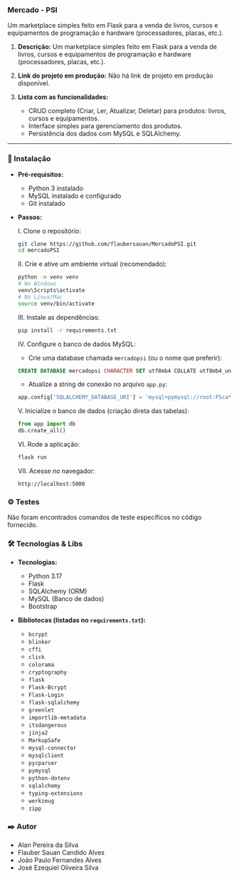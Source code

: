### Mercado - PSI

Um marketplace simples feito em Flask para a venda de livros, cursos e equipamentos de programação e hardware (processadores, placas, etc.).

1.  **Descrição:** Um marketplace simples feito em Flask para a venda de livros, cursos e equipamentos de programação e hardware (processadores, placas, etc.).

2.  **Link do projeto em produção:** Não há link de projeto em produção disponível.

3.  **Lista com as funcionalidades:**

      * CRUD completo (Criar, Ler, Atualizar, Deletar) para produtos: livros, cursos e equipamentos.
      * Interface simples para gerenciamento dos produtos.
      * Persistência dos dados com MySQL e SQLAlchemy.

-----

### 🔧 Instalação

  * **Pré-requisitos:**

      * Python 3 instalado
      * MySQL instalado e configurado
      * Git instalado

  * **Passos:**

    I.  Clone o repositório:

    <!-- end list -->

    ```bash
    git clone https://github.com/flaubersauan/MercadoPSI.git
    cd mercadoPSI
    ```

    II.  Crie e ative um ambiente virtual (recomendado):

    <!-- end list -->

    ```bash
    python -m venv venv
    # No Windows
    venv\Scripts\activate
    # No Linux/Mac
    source venv/bin/activate
    ```

    III.  Instale as dependências:

    <!-- end list -->

    ```bash
    pip install -r requirements.txt
    ```

    IV.  Configure o banco de dados MySQL:

    <!-- end list -->

      * Crie uma database chamada `mercadopsi` (ou o nome que preferir):

    <!-- end list -->

    ```sql
    CREATE DATABASE mercadopsi CHARACTER SET utf8mb4 COLLATE utf8mb4_unicode_ci;
    ```

      * Atualize a string de conexão no arquivo `app.py`:

    <!-- end list -->

    ```python
    app.config['SQLALCHEMY_DATABASE_URI'] = 'mysql+pymysql://root:FSca*2033@localhost/mercadopsi'
    ```

    V.  Inicialize o banco de dados (criação direta das tabelas):

    <!-- end list -->

    ```python
    from app import db
    db.create_all()
    ```

    VI.  Rode a aplicação:

    <!-- end list -->

    ```bash
    flask run
    ```

    VII.  Acesse no navegador:

    <!-- end list -->

    ```
    http://localhost:5000
    ```

### ⚙️ Testes

Não foram encontrados comandos de teste específicos no código fornecido.

### 🛠️ Tecnologias & Libs

  * **Tecnologias:**

      * Python 3.17
      * Flask
      * SQLAlchemy (ORM)
      * MySQL (Banco de dados)
      * Bootstrap

  * **Bibliotecas (listadas no `requirements.txt`):**

      * `bcrypt`
      * `blinker`
      * `cffi`
      * `click`
      * `colorama`
      * `cryptography`
      * `flask`
      * `Flask-Bcrypt`
      * `Flask-Login`
      * `flask-sqlalchemy`
      * `greenlet`
      * `importlib-metadata`
      * `itsdangerous`
      * `jinja2`
      * `MarkupSafe`
      * `mysql-connector`
      * `mysqlclient`
      * `pycparser`
      * `pymysql`
      * `python-dotenv`
      * `sqlalchemy`
      * `typing-extensions`
      * `werkzeug`
      * `zipp`

### ✒️ Autor

  * Alan Pereira da Silva
  * Flauber Sauan Candido Alves
  * João Paulo Fernandes Alves
  * José Ezequiel Oliveira Silva
